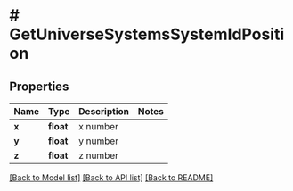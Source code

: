 # # GetUniverseSystemsSystemIdPosition

## Properties

Name | Type | Description | Notes
------------ | ------------- | ------------- | -------------
**x** | **float** | x number |
**y** | **float** | y number |
**z** | **float** | z number |

[[Back to Model list]](../../README.md#models) [[Back to API list]](../../README.md#endpoints) [[Back to README]](../../README.md)
